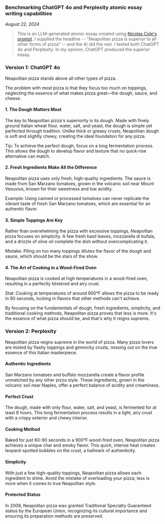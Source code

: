 ### Benchmarking ChatGPT 4o and Perplexity atomic essay writing capabilities

*August 22, 2024*

> This is an LLM-generated atomic essay created using [Nicolas Cole's prompt](https://x.com/Nicolascole77/status/1826688463275479168). I supplied the headline -- "Neapolitan pizza is superior to all other forms of pizza" -- and the AI did the rest. I tested both ChatGPT 4o and Perplexity. In my opinion, ChatGPT produced the superior essay.

### Version 1: ChatGPT 4o

Neapolitan pizza stands above all other types of pizza.

The problem with most pizza is that they focus too much on toppings, neglecting the essence of what makes pizza great—the dough, sauce, and cheese.

#### 1. The Dough Matters Most
The key to Neapolitan pizza's superiority is its dough. Made with finely ground Italian wheat flour, water, salt, and yeast, the dough is simple yet perfected through tradition. Unlike thick or greasy crusts, Neapolitan dough is soft and slightly chewy, creating the ideal foundation for any pizza.

Tip: To achieve the perfect dough, focus on a long fermentation process. This allows the dough to develop flavor and texture that no quick-rise alternative can match.

#### 2. Fresh Ingredients Make All the Difference
Neapolitan pizza uses only fresh, high-quality ingredients. The sauce is made from San Marzano tomatoes, grown in the volcanic soil near Mount Vesuvius, known for their sweetness and low acidity.

Example: Using canned or processed tomatoes can never replicate the vibrant taste of fresh San Marzano tomatoes, which are essential for an authentic flavor.

#### 3. Simple Toppings Are Key
Rather than overwhelming the pizza with excessive toppings, Neapolitan pizza focuses on simplicity. A few fresh basil leaves, mozzarella di bufala, and a drizzle of olive oil complete the dish without overcomplicating it.

Mistake: Piling on too many toppings dilutes the flavor of the dough and sauce, which should be the stars of the show.

#### 4. The Art of Cooking in a Wood-Fired Oven
Neapolitan pizza is cooked at high temperatures in a wood-fired oven, resulting in a perfectly blistered and airy crust.

Stat: Cooking at temperatures of around 900°F allows the pizza to be ready in 90 seconds, locking in flavors that other methods can't achieve.

By focusing on the fundamentals of dough, fresh ingredients, simplicity, and traditional cooking methods, Neapolitan pizza proves that less is more. It's the essence of what pizza should be, and that's why it reigns supreme.

### Version 2: Perplexity

Neapolitan pizza reigns supreme in the world of pizza. Many pizza lovers are misled by flashy toppings and gimmicky crusts, missing out on the true essence of this Italian masterpiece.
#### Authentic Ingredients
San Marzano tomatoes and buffalo mozzarella create a flavor profile unmatched by any other pizza style. These ingredients, grown in the volcanic soil near Naples, offer a perfect balance of acidity and creaminess.
#### Perfect Crust
The dough, made with only flour, water, salt, and yeast, is fermented for at least 8 hours. This long fermentation process results in a light, airy crust with a crispy exterior and chewy interior.
#### Cooking Method
Baked for just 60-90 seconds in a 900°F wood-fired oven, Neapolitan pizza achieves a unique char and smoky flavor. This quick, intense heat creates leopard-spotted bubbles on the crust, a hallmark of authenticity.
#### Simplicity
With just a few high-quality toppings, Neapolitan pizza allows each ingredient to shine. Avoid the mistake of overloading your pizza; less is more when it comes to true Neapolitan style.
#### Protected Status
In 2009, Neapolitan pizza was granted Traditional Specialty Guaranteed status by the European Union, recognizing its cultural importance and ensuring its preparation methods are preserved.